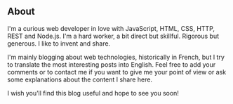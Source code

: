 <!--VarStream
title=About Nicolas Froidure
description=Read how I define myself. My thoughts, not those of my family.
shortTitle=About
shortDesc=Learn more about me
keywords.+=about
keywords.+=developer
keywords.+=nodejs
keywords.+=JavaScript
keywords.+=Nicolas
keywords.+=Froidure
lang=en
location=US
-->

## About

I'm a curious web developer in love with JavaScript, HTML, CSS, HTTP, REST and
 Node.js. I'm a hard worker, a bit direct but skillful. Rigorous but generous.
 I like to invent and share.

I'm mainly blogging about web technologies, historically in French, but I try
 to translate the most interesting posts into English. Feel free to add your
 comments or to contact me if you want to give me your point of view or ask some
 explanations about the content I share here.

I wish you'll find this blog useful and hope to see you soon!
